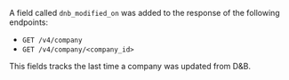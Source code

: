 A field called `dnb_modified_on` was added to the response of the following endpoints:

- `GET /v4/company`
- `GET /v4/company/<company_id>`

This fields tracks the last time a company was updated from D&B.
